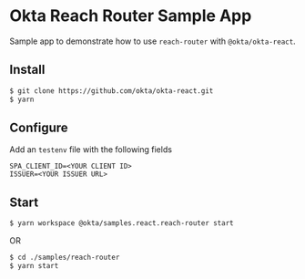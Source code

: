 # Okta Reach Router Sample App

Sample app to demonstrate how to use `reach-router` with `@okta/okta-react`.

## Install
```bash
$ git clone https://github.com/okta/okta-react.git
$ yarn
```

## Configure
Add an `testenv` file with the following fields
```
SPA_CLIENT_ID=<YOUR CLIENT ID>
ISSUER=<YOUR ISSUER URL>
```

## Start
```bash
$ yarn workspace @okta/samples.react.reach-router start
```
OR
```bash
$ cd ./samples/reach-router
$ yarn start
```
